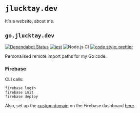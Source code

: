 # `jlucktay.dev`

It's a website, about me.

## `go.jlucktay.dev`

[![Dependabot Status](https://api.dependabot.com/badges/status?host=github&repo=jlucktay/jlucktay.dev)](https://dependabot.com)
[![jest](https://jestjs.io/img/jest-badge.svg)](https://github.com/facebook/jest)
![Node.js CI](https://github.com/jlucktay/jlucktay.dev/workflows/Node.js%20CI/badge.svg)
[![code style: prettier](https://img.shields.io/badge/code_style-prettier-ff69b4.svg)](https://github.com/prettier/prettier)

Personalised remote import paths for my Go code.

### Firebase

CLI calls:

```shell
firebase login
firebase init
firebase deploy
```

Also, set up the [custom domain](https://support.google.com/firebase/answer/9137747) on the Firebase dashboard
[here](https://console.firebase.google.com/project/_/hosting/main).
